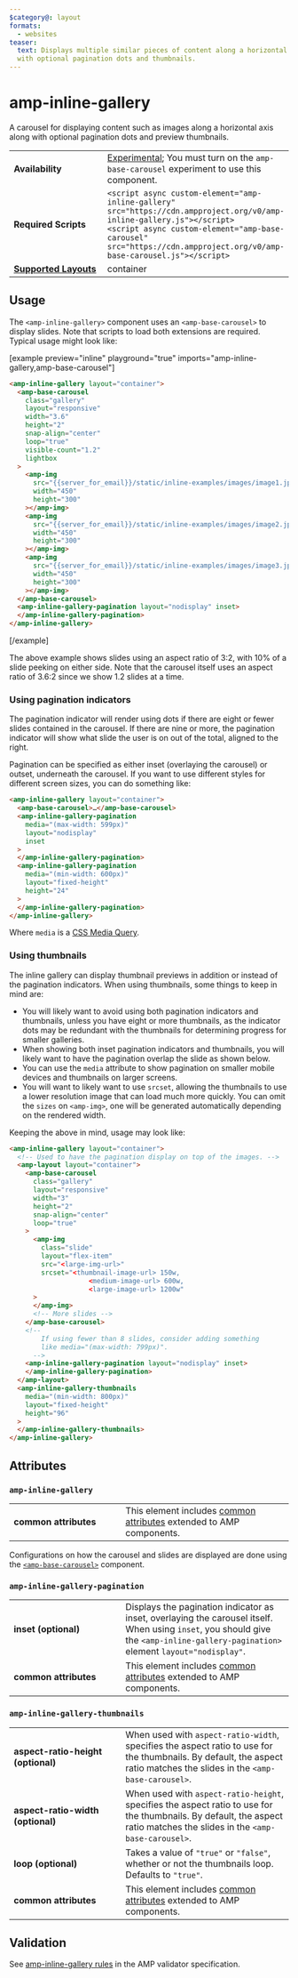 ```yaml
---
$category@: layout
formats:
  - websites
teaser:
  text: Displays multiple similar pieces of content along a horizontal axis,
  with optional pagination dots and thumbnails.
---
```


<!---
Copyright 2019 The AMP HTML Authors. All Rights Reserved.

Licensed under the Apache License, Version 2.0 (the "License");
you may not use this file except in compliance with the License.
You may obtain a copy of the License at

      http://www.apache.org/licenses/LICENSE-2.0

Unless required by applicable law or agreed to in writing, software
distributed under the License is distributed on an "AS-IS" BASIS,
WITHOUT WARRANTIES OR CONDITIONS OF ANY KIND, either express or implied.
See the License for the specific language governing permissions and
limitations under the License.
-->

# amp-inline-gallery

A carousel for displaying content such as images along a horizontal axis along with optional pagination dots and preview thumbnails.

<table>
  <tr>
    <td width="40%"><strong>Availability</strong></td>
    <td><div><a href="https://amp.dev/documentation/guides-and-tutorials/learn/experimental">Experimental</a>; You must turn on the <code>amp-base-carousel</code> experiment to use this component.</div></td>
  </tr>
  <tr>
    <td width="40%"><strong>Required Scripts</strong></td>
    <td>
      <div>
        <code>&lt;script async custom-element="amp-inline-gallery" src="https://cdn.ampproject.org/v0/amp-inline-gallery.js">&lt;/script></code>
      </div>
      <div>
        <code>&lt;script async custom-element="amp-base-carousel" src="https://cdn.ampproject.org/v0/amp-base-carousel.js">&lt;/script></code>
      </div>
    </td>
  </tr>
  <tr>
    <td class="col-fourty"><strong><a href="https://amp.dev/documentation/guides-and-tutorials/develop/style_and_layout/control_layout">Supported Layouts</a></strong></td>
    <td>
      container
    </td>
  </tr>
</table>

## Usage

The `<amp-inline-gallery>` component uses an `<amp-base-carousel>` to display slides. Note that scripts to load both extensions are required. Typical usage might look like:

[example preview="inline" playground="true" imports="amp-inline-gallery,amp-base-carousel"]

```html
<amp-inline-gallery layout="container">
  <amp-base-carousel
    class="gallery"
    layout="responsive"
    width="3.6"
    height="2"
    snap-align="center"
    loop="true"
    visible-count="1.2"
    lightbox
  >
    <amp-img
      src="{{server_for_email}}/static/inline-examples/images/image1.jpg"
      width="450"
      height="300"
    ></amp-img>
    <amp-img
      src="{{server_for_email}}/static/inline-examples/images/image2.jpg"
      width="450"
      height="300"
    ></amp-img>
    <amp-img
      src="{{server_for_email}}/static/inline-examples/images/image3.jpg"
      width="450"
      height="300"
    ></amp-img>
  </amp-base-carousel>
  <amp-inline-gallery-pagination layout="nodisplay" inset>
  </amp-inline-gallery-pagination>
</amp-inline-gallery>
```

[/example]

The above example shows slides using an aspect ratio of 3:2, with 10% of a slide peeking on either side. Note that the carousel itself uses an aspect ratio of 3.6:2 since we show 1.2 slides at a time.

### Using pagination indicators

The pagination indicator will render using dots if there are eight or fewer slides contained in the carousel. If there are nine or more, the pagination indicator will show what slide the user is on out of the total, aligned to the right.

Pagination can be specified as either inset (overlaying the carousel) or outset, underneath the carousel. If you want to use different styles for different screen sizes, you can do something like:

```html
<amp-inline-gallery layout="container">
  <amp-base-carousel>…</amp-base-carousel>
  <amp-inline-gallery-pagination
    media="(max-width: 599px)"
    layout="nodisplay"
    inset
  >
  </amp-inline-gallery-pagination>
  <amp-inline-gallery-pagination
    media="(min-width: 600px)"
    layout="fixed-height"
    height="24"
  >
  </amp-inline-gallery-pagination>
</amp-inline-gallery>
```

Where `media` is a [CSS Media Query](https://developer.mozilla.org/en-US/docs/Web/CSS/Media_Queries/Using_media_queries).

### Using thumbnails

The inline gallery can display thumbnail previews in addition or instead of the pagination indicators. When using thumbnails, some things to keep in mind are:

- You will likely want to avoid using both pagination indicators and thumbnails, unless you have eight or more thumbnails, as the indicator dots may be redundant with the thumbnails for determining progress for smaller galleries.
- When showing both inset pagination indicators and thumbnails, you will likely want to have the pagination overlap the slide as shown below.
- You can use the `media` attribute to show pagination on smaller mobile devices and thumbnails on larger screens.
- You will want to likely want to use `srcset`, allowing the thumbnails to use a lower resolution image that can load much more quickly. You can omit the `sizes` on `<amp-img>`, one will be generated automatically depending on the rendered width.

Keeping the above in mind, usage may look like:

```html
<amp-inline-gallery layout="container">
  <!-- Used to have the pagination display on top of the images. -->
  <amp-layout layout="container">
    <amp-base-carousel
      class="gallery"
      layout="responsive"
      width="3"
      height="2"
      snap-align="center"
      loop="true"
    >
      <amp-img
        class="slide"
        layout="flex-item"
        src="<large-img-url>"
        srcset="<thumbnail-image-url> 150w,
                    <medium-image-url> 600w,
                    <large-image-url> 1200w"
      >
      </amp-img>
      <!-- More slides -->
    </amp-base-carousel>
    <!--
        If using fewer than 8 slides, consider adding something
        like media="(max-width: 799px)".
      -->
    <amp-inline-gallery-pagination layout="nodisplay" inset>
    </amp-inline-gallery-pagination>
  </amp-layout>
  <amp-inline-gallery-thumbnails
    media="(min-width: 800px)"
    layout="fixed-height"
    height="96"
  >
  </amp-inline-gallery-thumbnails>
</amp-inline-gallery>
```

## Attributes

### `amp-inline-gallery`

<table>
  <tr>
    <td width="40%"><strong>common attributes</strong></td>
    <td>This element includes <a href="https://amp.dev/documentation/guides-and-tutorials/learn/common_attributes">common attributes</a> extended to AMP components.</td>
  </tr>
</table>

Configurations on how the carousel and slides are displayed are done using the [`<amp-base-carousel>`](../amp-base-carousel/amp-base-carousel.md) component.

### `amp-inline-gallery-pagination`

<table>
  <tr>
    <td width="40%"><strong>inset (optional)</strong></td>
    <td>Displays the pagination indicator as inset, overlaying the carousel itself. When using <code>inset</code>, you should give the <code>&lt;amp-inline-gallery-pagination&gt;</code> element <code>layout="nodisplay"</code>.</td>
  </tr>
  <tr>
    <td width="40%"><strong>common attributes</strong></td>
    <td>This element includes <a href="https://amp.dev/documentation/guides-and-tutorials/learn/common_attributes">common attributes</a> extended to AMP components.</td>
  </tr>
</table>

### `amp-inline-gallery-thumbnails`

<table>
  <tr>
    <td width="40%"><strong>aspect-ratio-height (optional)</strong></td>
    <td>When used with <code>aspect-ratio-width</code>, specifies the aspect ratio to use for the thumbnails. By default, the aspect ratio matches the slides in the <code>&lt;amp-base-carousel&gt;</code>.</td>
  </tr>
  <tr>
    <td width="40%"><strong>aspect-ratio-width (optional)</strong></td>
    <td>When used with <code>aspect-ratio-height</code>, specifies the aspect ratio to use for the thumbnails. By default, the aspect ratio matches the slides in the <code>&lt;amp-base-carousel&gt;</code>.</td>
  </tr>
  <tr>
    <td width="40%"><strong>loop (optional)</strong></td>
    <td>Takes a value of <code>"true"</code> or <code>"false"</code>, whether or not the thumbnails loop. Defaults to <code>"true"</code>.</td>
  </tr>
  <tr>
    <td width="40%"><strong>common attributes</strong></td>
    <td>This element includes <a href="https://amp.dev/documentation/guides-and-tutorials/learn/common_attributes">common attributes</a> extended to AMP components.</td>
  </tr>
</table>

## Validation

See [amp-inline-gallery rules](https://github.com/ampproject/amphtml/blob/master/extensions/amp-inline-gallery/validator-amp-inline-gallery.protoascii) in the AMP validator specification.
